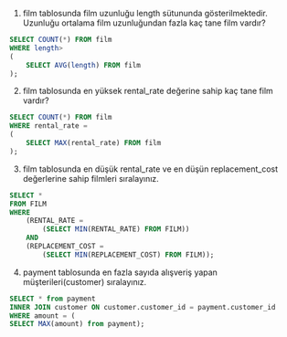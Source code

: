 1. film tablosunda film uzunluğu length sütununda gösterilmektedir. Uzunluğu ortalama film uzunluğundan fazla kaç tane film vardır?
```sql
SELECT COUNT(*) FROM film
WHERE length> 
(
	SELECT AVG(length) FROM film
);
```
2. film tablosunda en yüksek rental_rate değerine sahip kaç tane film vardır?
```sql
SELECT COUNT(*) FROM film
WHERE rental_rate = 
(
	SELECT MAX(rental_rate) FROM film
);
```
3. film tablosunda en düşük rental_rate ve en düşün replacement_cost değerlerine sahip filmleri sıralayınız.
```sql
SELECT *
FROM FILM
WHERE 
    (RENTAL_RATE =
	    (SELECT MIN(RENTAL_RATE) FROM FILM))
	AND 
    (REPLACEMENT_COST =
		(SELECT MIN(REPLACEMENT_COST) FROM FILM));
```
4. payment tablosunda en fazla sayıda alışveriş yapan müşterileri(customer) sıralayınız.
```sql
SELECT * from payment
INNER JOIN customer ON customer.customer_id = payment.customer_id
WHERE amount = (
SELECT MAX(amount) from payment);
```